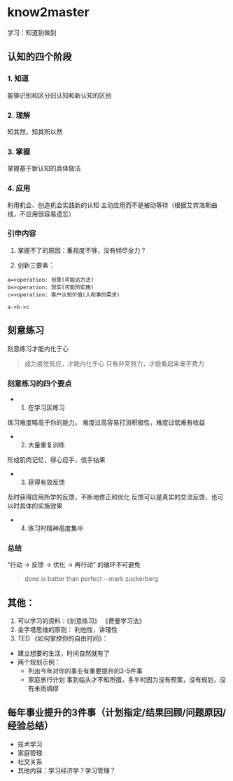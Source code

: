 # know2master
学习：知道到做到

## 认知的四个阶段

### 1. 知道

能够识别和区分旧认知和新认知的区别

### 2. 理解

知其然，知其所以然

### 3. 掌握

掌握基于新认知的具体做法

### 4. 应用

利用机会、创造机会实践新的认知
主动应用而不是被动等待（根据艾宾浩斯曲线，不应用很容易遗忘）

### 引申内容

1. 掌握不了的原因：重视度不够，没有倾尽全力？

2. 创新三要素： 
```flow
a=>operation: 创意(可能达方法)
b=>operation: 现实(可能的实施)
c=>operation: 客户认知价值(人和事的需求)

a->b->c
```

## 刻意练习

刻意练习才能内化于心
> 成为直觉反应，才能内化于心
> 只有非常努力，才能看起来毫不费力

### 刻意练习的四个要点

* 1. 在学习区练习

练习难度略高于你的能力。 难度过高容易打消积极性，难度过低难有收益

* 2. 大量重复训练

形成肌肉记忆，得心应手，信手拈来

* 3. 获得有效反馈

及时获得应用所学的反馈，不断地修正和优化
反馈可以是真实的交流反馈，也可以时具体的实施效果

* 4. 练习时精神高度集中


### 总结

“行动 -> 反馈 -> 优化 -> 再行动” 的循环不可避免

> done is batter than perfect --mark zuckerberg


## 其他：

1. 可以学习的资料：《刻意练习》 《费曼学习法》
2. 金字塔思维的原则： 利他性，讲理性
3. TED 《如何掌控你的自由时间》： 
- 建立想要的生活，时间自然就有了
- 两个规划示例：
    - 列出今年对你的事业有重要提升的3-5件事
    - 家庭旅行计划
  事到临头才不知所措，多半时因为没有预案，没有规划，没有未雨绸缪

## 每年事业提升的3件事（计划指定/结果回顾/问题原因/经验总结）
- 技术学习
- 家庭管理
- 社交关系
- 其他内容：学习经济学？学习管理？
